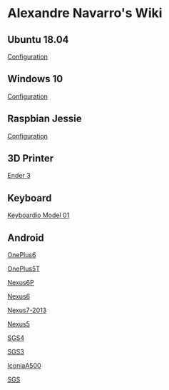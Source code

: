 Alexandre Navarro's Wiki
====

Ubuntu 18.04
------
[Configuration](https://github.com/alexandrenavarro/wiki/blob/master/ubuntu-18.04/Configuration.md)

Windows 10
------
[Configuration](https://github.com/alexandrenavarro/wiki/blob/master/windows-10/Configuration.md)

Raspbian Jessie
------
[Configuration](https://github.com/alexandrenavarro/wiki/blob/master/aspbian-jessie/Configuration.md)


3D Printer
-------
[Ender 3](https://github.com/alexandrenavarro/wiki/blob/master/3d-printer/Ender3.md)

Keyboard
-------
[Keyboardio Model 01](https://github.com/alexandrenavarro/wiki/blob/master/keyboard/KeyboardioModel01.md)


Android
-------

[OnePlus6](https://github.com/alexandrenavarro/wiki/blob/master/android/OnePlus6.md)

[OnePlus5T](https://github.com/alexandrenavarro/wiki/blob/master/android/OnePlus5T.md)

[Nexus6P](https://github.com/alexandrenavarro/wiki/blob/master/android/Nexus6P.md)

[Nexus6](https://github.com/alexandrenavarro/wiki/blob/master/android/Nexus6.md)

[Nexus7-2013](https://github.com/alexandrenavarro/wiki/blob/master/android/Nexus7-2013.md)

[Nexus5](https://github.com/alexandrenavarro/wiki/blob/master/android/Nexus5.md)

[SGS4](https://github.com/alexandrenavarro/wiki/blob/master/android/SGS4.md)

[SGS3](https://github.com/alexandrenavarro/wiki/blob/master/android/SGS3.md)

[IconiaA500](https://github.com/alexandrenavarro/wiki/blob/master/android/IconiaA500.md)

[SGS](https://github.com/alexandrenavarro/wiki/blob/master/android/SGS.md)






